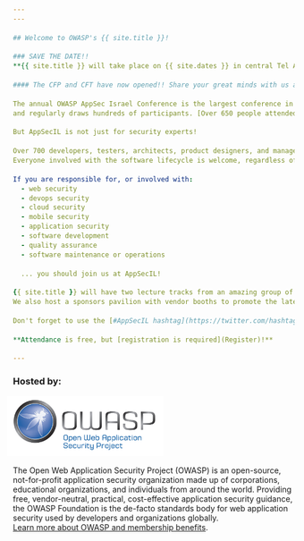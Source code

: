 ```yaml
---
---

## Welcome to OWASP's {{ site.title }}! 

### SAVE THE DATE!! 
**{{ site.title }} will take place on {{ site.dates }} in central Tel Aviv.**

#### The CFP and CFT have now opened!! Share your great minds with us at [our Call for Papers](https://www.papercall.io/appsecisrael2018) or submit your ideas to teach and inspire a new wave of AppSec professionals at [our Call for Training](https://www.papercall.io/appsecisrael2018training).

The annual OWASP AppSec Israel Conference is the largest conference in Israel for application security,  
and regularly draws hundreds of participants. [Over 650 people attended last year](https://2017.appsecil.org)! 

But AppSecIL is not just for security experts!

Over 700 developers, testers, architects, product designers, and managers will attend this year.  
Everyone involved with the software lifecycle is welcome, regardless of type of software, website, mobile app, or any other type of application.

If you are responsible for, or involved with:
  - web security
  - devops security
  - cloud security
  - mobile security
  - application security
  - software development
  - quality assurance
  - software maintenance or operations  

  ... you should join us at AppSecIL!

{{ site.title }} will have two lecture tracks from an amazing group of speakers, some hands-on workshops, and additional activities such as a Capture the Flag competition.   
We also host a sponsors pavilion with vendor booths to promote the latest advances in security technology relevant to application security and developers.   

Don't forget to use the [#AppSecIL hashtag](https://twitter.com/hashtag/AppSecIL) on social media!     

**Attendance is free, but [registration is required](Register)!**

---
```


### Hosted by:  

<a href="https://owasp.org">
  <img src="assets/img/owasp_logo.jpg" style="width:20em; margin-left:-0.75em;">
</a>   

The Open Web Application Security Project (OWASP) is an open-source, not-for-profit application security organization made up of corporations, educational organizations, and individuals from around the world. 
Providing free, vendor-neutral, practical, cost-effective application security guidance, the OWASP Foundation is the de-facto standards body for web application security used by developers and organizations globally.   
[Learn more about OWASP and membership benefits](https://www.owasp.org/index.php/Membership).  
